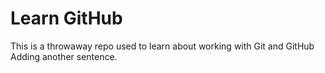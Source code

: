 # Learn GitHub

This is a throwaway repo used to learn about working with Git and GitHub 
Adding another sentence.
